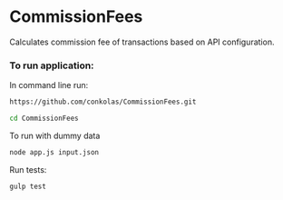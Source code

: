 # CommissionFees
Calculates commission fee of transactions based
on API configuration.

### To run application:

In command line run:
```sh
https://github.com/conkolas/CommissionFees.git
```
```sh
cd CommissionFees
```

To run with dummy data
```sh
node app.js input.json
```

Run tests:
```sh
gulp test
```